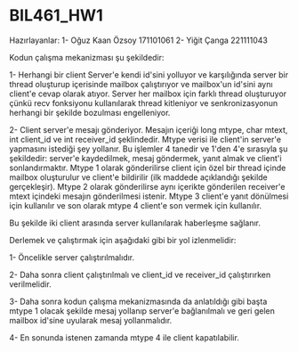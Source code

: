 # BIL461_HW1

Hazırlayanlar:
1- Oğuz Kaan Özsoy   171101061
2- Yiğit Çanga       221111043

Kodun çalışma mekanizması şu şekildedir:

1- Herhangi bir client Server'e kendi id'sini yolluyor ve karşılığında server bir thread oluşturup içerisinde mailbox çalıştırıyor ve mailbox'un id'sini aynı client'e cevap olarak atıyor. Server her mailbox için farklı thread oluşturuyor çünkü recv fonksiyonu kullanılarak thread kitleniyor ve senkronizasyonun herhangi bir şekilde bozulması engelleniyor.

2- Client server'e mesajı gönderiyor. Mesajın içeriği long mtype, char mtext, int client_id ve int receiver_id şeklindedir. Mtype verisi ile client'in server'e yapmasını istediği şey yollanır. Bu işlemler 4 tanedir ve 1'den 4'e sırasıyla şu şekildedir: server'e kaydedilmek, mesaj göndermek, yanıt almak ve client'i sonlandırmaktır. Mtype 1 olarak gönderilirse client için özel bir thread içinde mailbox oluşturulur ve client'e bildirilir (ilk maddede açıklandığı şekilde gerçekleşir). Mtype 2 olarak gönderilirse aynı içerikte gönderilen receiver'e mtext içindeki mesajın gönderilmesi istenir. Mtype 3 client'e yanıt dönülmesi için kullanılır ve son olarak mtype 4 client'e son vermek için kullanılır.

Bu şekilde iki client arasında server kullanılarak haberleşme sağlanır.

Derlemek ve çalıştırmak için aşağıdaki gibi bir yol izlenmelidir:

1- Öncelikle server çalıştırılmalıdır.

2- Daha sonra client çalıştırılmalı ve client_id ve receiver_id çalıştırırken verilmelidir.

3- Daha sonra kodun çalışma mekanizmasında da anlatıldığı gibi başta mtype 1 olacak şekilde mesaj yollanıp server'e bağlanılmalı ve geri gelen mailbox id'sine uyularak mesaj yollanmalıdır.

4- En sonunda istenen zamanda mtype 4 ile client kapatılabilir.
